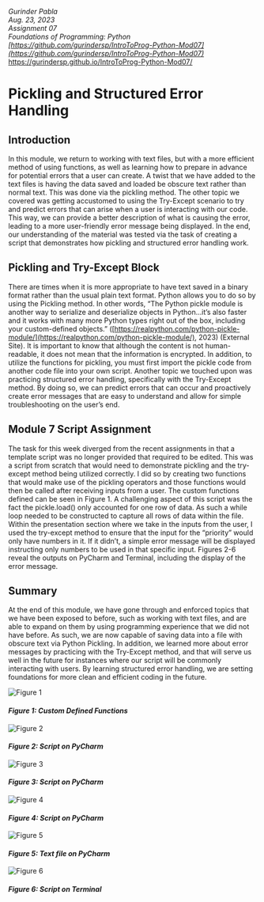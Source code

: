 *Gurinder Pabla*  
*Aug. 23, 2023*  
*Assignment 07*  
*Foundations of Programming: Python*  
*[https://github.com/gurindersp/IntroToProg-Python-Mod07](https://github.com/gurindersp/IntroToProg-Python-Mod07)*  
https://gurindersp.github.io/IntroToProg-Python-Mod07/

# Pickling and Structured Error Handling

## Introduction
In this module, we return to working with text files, but with a more efficient method of using functions, as well as learning how to prepare in advance for potential errors that a user can create. A twist that we have added to the text files is having the data saved and loaded be obscure text rather than normal text. This was done via the pickling method. The other topic we covered was getting accustomed to using the Try-Except scenario to try and predict errors that can arise when a user is interacting with our code. This way, we can provide a better description of what is causing the error, leading to a more user-friendly error message being displayed. In the end, our understanding of the material was tested via the task of creating a script that demonstrates how pickling and structured error handling work.

## Pickling and Try-Except Block
There are times when it is more appropriate to have text saved in a binary format rather than the usual plain text format. Python allows you to do so by using the Pickling method. In other words, “The Python pickle module is another way to serialize and deserialize objects in Python…it’s also faster and it works with many more Python types right out of the box, including your custom-defined objects.” ([https://realpython.com/python-pickle-module/](https://realpython.com/python-pickle-module/), 2023) (External Site). It is important to know that although the content is not human-readable, it does not mean that the information is encrypted. In addition, to utilize the functions for pickling, you must first import the pickle code from another code file into your own script. Another topic we touched upon was practicing structured error handling, specifically with the Try-Except method. By doing so, we can predict errors that can occur and proactively create error messages that are easy to understand and allow for simple troubleshooting on the user’s end.

## Module 7 Script Assignment
The task for this week diverged from the recent assignments in that a template script was no longer provided that required to be edited. This was a script from scratch that would need to demonstrate pickling and the try-except method being utilized correctly. I did so by creating two functions that would make use of the pickling operators and those functions would then be called after receiving inputs from a user. The custom functions defined can be seen in Figure 1. A challenging aspect of this script was the fact the pickle.load() only accounted for one row of data. As such a while loop needed to be constructed to capture all rows of data within the file. Within the presentation section where we take in the inputs from the user, I used the try-except method to ensure that the input for the “priority” would only have numbers in it. If it didn’t, a simple error message will be displayed instructing only numbers to be used in that specific input. Figures 2-6 reveal the outputs on PyCharm and Terminal, including the display of the error message.

## Summary
At the end of this module, we have gone through and enforced topics that we have been exposed to before, such as working with text files, and are able to expand on them by using programming experience that we did not have before. As such, we are now capable of saving data into a file with obscure text via Python Pickling. In addition, we learned more about error messages by practicing with the Try-Except method, and that will serve us well in the future for instances where our script will be commonly interacting with users. By learning structured error handling, we are setting foundations for more clean and efficient coding in the future.  

![Figure 1](https://gurindersp.github.io/IntroToProg-Python-Mod07/Picture1.png "Figure 1")
#### *Figure 1: Custom Defined Functions*             

![Figure 2](https://gurindersp.github.io/IntroToProg-Python-Mod07/Picture2.png "Figure 2")
#### *Figure 2: Script on PyCharm*  

![Figure 3](https://gurindersp.github.io/IntroToProg-Python-Mod07/Picture3.png "Figure 3")
#### *Figure 3: Script on PyCharm*  

![Figure 4](https://gurindersp.github.io/IntroToProg-Python-Mod07/Picture4.png "Figure 4")
#### *Figure 4: Script on PyCharm*  

![Figure 5](https://gurindersp.github.io/IntroToProg-Python-Mod07/Picture5.png "Figure 5")
#### *Figure 5: Text file on PyCharm*  

![Figure 6](https://gurindersp.github.io/IntroToProg-Python-Mod07/Picture6.png "Figure 6")
#### *Figure 6: Script on Terminal*  








